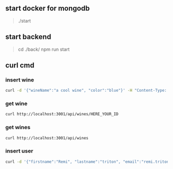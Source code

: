 ## start docker for mongodb
> ./start


## start backend
> cd ./back/
> npm run start

## curl cmd

### insert wine
```bash
curl -d '{"wineName":"a cool wine", "color":"blue"}' -H "Content-Type: application/json" -X POST http://localhost:3001/api/wines
```

### get wine
```bash
curl http://localhost:3001/api/wines/HERE_YOUR_ID 
```

### get wines
```bash
curl http://localhost:3001/api/wines
```


### insert user
```bash
curl -d '{"firstname":"Remi", "lastname":"triton", "email":"remi.triton@epitech.eu", "password":"1234"}' -H "Content-Type: application/json" -X POST http://localhost:3001/api/users
```